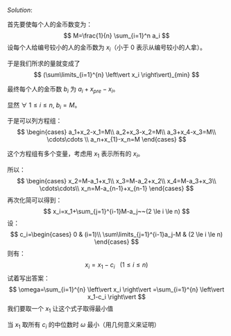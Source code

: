 $Solution:$

首先要使每个人的金币数变为：
$$
M=\frac{1}{n} \sum_{i=1}^n a_i
$$
设每个人给编号较小的人的金币数为 $x_i$（小于 $0$ 表示从编号较小的人拿）。

于是我们所求的量就变成了
$$
(\sum\limits_{i=1}^{n} \left\vert x_i \right\vert)_{min}
$$


最终每个人的金币数 $b_i$ 为 $a_i+x_{pre}-x_i$。

显然  $\forall ~ 1 \le i \le n, ~b_i=M$。

于是可以列方程组：
$$
\begin{cases}
a_1+x_2-x_1=M\\
a_2+x_3-x_2=M\\
a_3+x_4-x_3=M\\
\cdots\cdots \\
a_n+x_{1}-x_n=M
\end{cases}
$$


这个方程组有多个变量，考虑用 $x_1$ 表示所有的 $x_i$。

所以：
$$
\begin{cases}
x_2=M-a_1+x_1\\
x_3=M-a_2+x_2\\
x_4=M-a_3+x_3\\
\cdots\cdots\\
x_n=M-a_{n-1}+x_{n-1}
\end{cases}
$$
再次化简可以得到：
$$
x_i=x_1+\sum_{j=1}^{i-1}M-a_j~~(2 \le i \le n)
$$
设：
$$
c_i=\begin{cases}
0 & (i=1)\\
\sum\limits_{j=1}^{i-1}a_j-M & (2 \le i \le n)
\end{cases}
$$
则有：
$$
x_i=x_1-c_i~~~(1 \le i \le n)
$$
试着写出答案：
$$
\omega=\sum_{i=1}^{n} \left\vert x_i \right\vert =\sum_{i=1}^{n} \left\vert x_1-c_i \right\vert
$$
我们要取一个 $x_1$ 让这个式子取得最小值

当 $x_1$ 取所有 $c_i$ 的中位数时 $\omega$ 最小（用几何意义来证明）